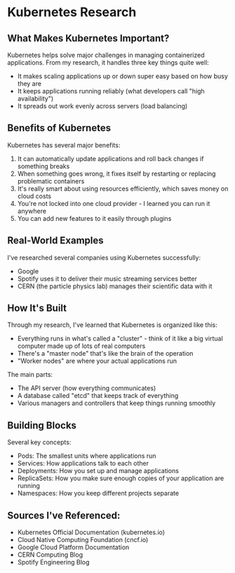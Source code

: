 # Kubernetes Research

## What Makes Kubernetes Important?

Kubernetes helps solve major challenges in managing containerized applications. From my research, it handles three key things quite well:

- It makes scaling applications up or down super easy based on how busy they are
- It keeps applications running reliably (what developers call "high availability")
- It spreads out work evenly across servers (load balancing)

## Benefits of Kubernetes

Kubernetes has several major benefits:

1. It can automatically update applications and roll back changes if something breaks
2. When something goes wrong, it fixes itself by restarting or replacing problematic containers
3. It's really smart about using resources efficiently, which saves money on cloud costs
4. You're not locked into one cloud provider - I learned you can run it anywhere
5. You can add new features to it easily through plugins

## Real-World Examples

I've researched several companies using Kubernetes successfully:

- Google 
- Spotify uses it to deliver their music streaming services better
- CERN (the particle physics lab) manages their scientific data with it

## How It's Built

Through my research, I've learned that Kubernetes is organized like this:

- Everything runs in what's called a "cluster" - think of it like a big virtual computer made up of lots of real computers
- There's a "master node" that's like the brain of the operation
- "Worker nodes" are where your actual applications run

The main parts:

- The API server (how everything communicates)
- A database called "etcd" that keeps track of everything
- Various managers and controllers that keep things running smoothly

## Building Blocks

Several key concepts:

- Pods: The smallest units where applications run
- Services: How applications talk to each other
- Deployments: How you set up and manage applications
- ReplicaSets: How you make sure enough copies of your application are running
- Namespaces: How you keep different projects separate


##  Sources I've Referenced:
- Kubernetes Official Documentation (kubernetes.io)
- Cloud Native Computing Foundation (cncf.io)
- Google Cloud Platform Documentation
- CERN Computing Blog
- Spotify Engineering Blog


